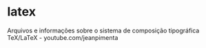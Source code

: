 # latex
Arquivos e informações sobre o sistema de composição tipográfica TeX/LaTeX - youtube.com/jeanpimenta
